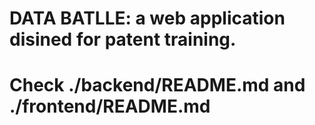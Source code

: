 # DATA BATLLE: a web application disined for patent training.

# Check ./backend/README.md and ./frontend/README.md
